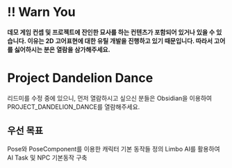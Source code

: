 # !! Warn You

**데모 게임 컨셉 및 프로젝트에 잔인한 묘사를 하는 컨텐츠가 포함되어 있거나 있을 수 있습니다.
이유는 2D 고어표현에 대한 유틸 개발을 진행하고 있기 때문입니다.
따라서 고어를 싫어하시는 분은 열람을 삼가해주세요.**

# Project Dandelion Dance
리드미를 수정 중에 있으니, 먼저 열람하시고 싶으신 분들은 Obsidian을 이용하여 PROJECT_DANDELION_DANCE를 열람해주세요.

## 우선 목표
Pose와 PoseComponent를 이용한 캐릭터 기본 동작들 정의
Limbo AI를 활용하여 AI Task 및 NPC 기본동작 구축

